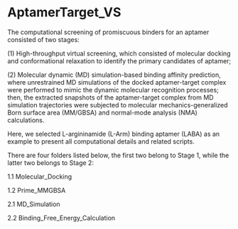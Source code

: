 # AptamerTarget_VS
The computational screening of promiscuous binders for an aptamer consisted of two stages: 

(1) High-throughput virtual screening, which consisted of molecular docking and conformational relaxation to identify the primary candidates of aptamer;

(2) Molecular dynamic (MD) simulation-based binding affinity prediction, where unrestrained MD simulations of the docked aptamer-target complex were performed to mimic the dynamic molecular recognition processes; then, the extracted snapshots of the aptamer-target complex from MD simulation trajectories were subjected to molecular mechanics-generalized Born surface area (MM/GBSA) and normal-mode analysis (NMA) calculations.

Here, we selected L-argininamide (L-Arm) binding aptamer (LABA) as an example to present all computational details and related scripts.

There are four folders listed below, the first two belong to Stage 1, while the latter two belongs to Stage 2:

1.1 Molecular_Docking

1.2 Prime_MMGBSA

2.1 MD_Simulation

2.2 Binding_Free_Energy_Calculation
